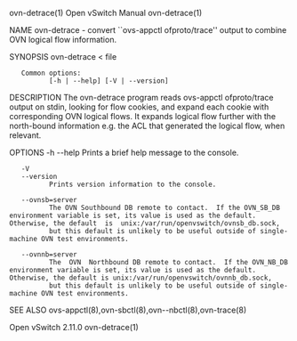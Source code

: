 ovn-detrace(1)                                                                               Open vSwitch Manual                                                                               ovn-detrace(1)



NAME
       ovn-detrace - convert ``ovs-appctl ofproto/trace'' output to combine OVN logical flow information.

SYNOPSIS
       ovn-detrace < file

       Common options:
              [-h | --help] [-V | --version]


DESCRIPTION
       The  ovn-detrace  program  reads ovs-appctl ofproto/trace output on stdin, looking for flow cookies, and expand each cookie with corresponding OVN logical flows. It expands logical flow further with
       the north-bound information e.g. the ACL that generated the logical flow, when relevant.

OPTIONS
       -h
       --help Prints a brief help message to the console.

       -V
       --version
              Prints version information to the console.

       --ovnsb=server
              The OVN Southbound DB remote to contact.  If the OVN_SB_DB environment variable is set, its value is used as the default.  Otherwise, the default  is  unix:/var/run/openvswitch/ovnsb_db.sock,
              but this default is unlikely to be useful outside of single-machine OVN test environments.

       --ovnnb=server
              The  OVN  Northbound DB remote to contact.  If the OVN_NB_DB environment variable is set, its value is used as the default.  Otherwise, the default is unix:/var/run/openvswitch/ovnnb_db.sock,
              but this default is unlikely to be useful outside of single-machine OVN test environments.

SEE ALSO
       ovs-appctl(8),ovn-sbctl(8),ovn--nbctl(8),ovn-trace(8)



Open vSwitch                                                                                        2.11.0                                                                                     ovn-detrace(1)
